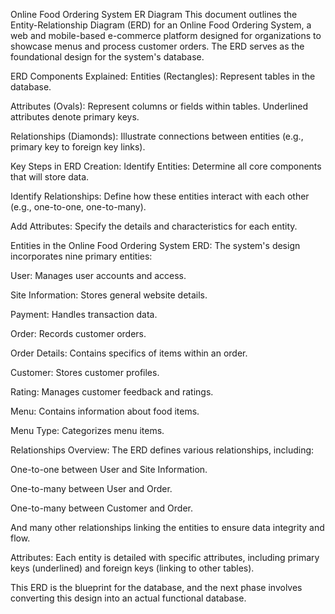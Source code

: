 Online Food Ordering System ER Diagram
This document outlines the Entity-Relationship Diagram (ERD) for an Online Food Ordering System, a web and mobile-based e-commerce platform designed for organizations to showcase menus and process customer orders. The ERD serves as the foundational design for the system's database.

ERD Components Explained:
Entities (Rectangles): Represent tables in the database.

Attributes (Ovals): Represent columns or fields within tables. Underlined attributes denote primary keys.

Relationships (Diamonds): Illustrate connections between entities (e.g., primary key to foreign key links).

Key Steps in ERD Creation:
Identify Entities: Determine all core components that will store data.

Identify Relationships: Define how these entities interact with each other (e.g., one-to-one, one-to-many).

Add Attributes: Specify the details and characteristics for each entity.

Entities in the Online Food Ordering System ERD:
The system's design incorporates nine primary entities:

User: Manages user accounts and access.

Site Information: Stores general website details.

Payment: Handles transaction data.

Order: Records customer orders.

Order Details: Contains specifics of items within an order.

Customer: Stores customer profiles.

Rating: Manages customer feedback and ratings.

Menu: Contains information about food items.

Menu Type: Categorizes menu items.

Relationships Overview:
The ERD defines various relationships, including:

One-to-one between User and Site Information.

One-to-many between User and Order.

One-to-many between Customer and Order.

And many other relationships linking the entities to ensure data integrity and flow.

Attributes:
Each entity is detailed with specific attributes, including primary keys (underlined) and foreign keys (linking to other tables).

This ERD is the blueprint for the database, and the next phase involves converting this design into an actual functional database.
